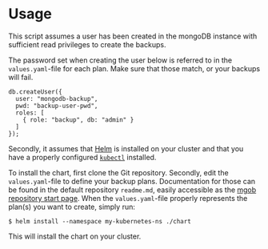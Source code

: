Usage
=====
This script assumes a user has been created in the mongoDB instance with sufficient read privileges to create the
backups.

The password set when creating the user below is referred to in the `values.yaml`-file for each plan. Make sure that
those match, or your backups will fail.

    db.createUser({
      user: "mongodb-backup",
      pwd: "backup-user-pwd",
      roles: [
        { role: "backup", db: "admin" }
      ]
    });
    
Secondly, it assumes that [Helm](https://github.com/kubernetes/helm) is installed on your cluster and that you have
a properly configured [`kubectl`](https://kubernetes.io/docs/tasks/tools/install-kubectl/) installed.

To install the chart, first clone the Git repository. Secondly, edit the `values.yaml`-file to define your backup
plans. Documentation for those can be found in the default repository `readme.md`, easily accessible as the
[mgob repository start page](https://github.com/mindworks-software/mgob). When the `values.yaml`-file properly represents the 
plan(s) you want to create, simply run:

    $ helm install --namespace my-kubernetes-ns ./chart

This will install the chart on your cluster.